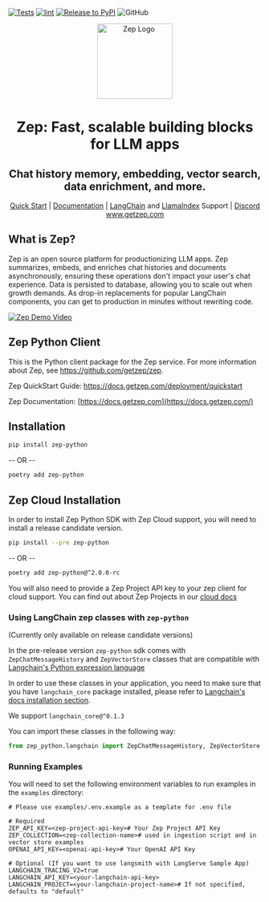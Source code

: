 [![Tests](https://github.com/getzep/zep-python/actions/workflows/test.yml/badge.svg)](https://github.com/getzep/zep-python/actions/workflows/test.yml) [![lint](https://github.com/getzep/zep-python/actions/workflows/lint.yml/badge.svg)](https://github.com/getzep/zep-python/actions/workflows/lint.yml) [![Release to PyPI](https://github.com/getzep/zep-python/actions/workflows/release.yml/badge.svg)](https://github.com/getzep/zep-python/actions/workflows/release.yml) ![GitHub](https://img.shields.io/github/license/getzep/zep-python?color=blue)


<p align="center">
  <a href="https://squidfunk.github.io/mkdocs-material/">
    <img src="https://github.com/getzep/zep/blob/main/assets/zep-bot-square-200x200.png?raw=true" width="150" alt="Zep Logo">
  </a>
</p>

<h1 align="center">
Zep: Fast, scalable building blocks for LLM apps
</h1>
<h2 align="center">Chat history memory, embedding, vector search, data enrichment, and more.</h2>

<p align="center">
<a href="https://docs.getzep.com/deployment/quickstart/">Quick Start</a> | 
<a href="https://docs.getzep.com/">Documentation</a> | 
<a href="https://docs.getzep.com/sdk/langchain/">LangChain</a> and 
<a href="https://docs.getzep.com/sdk/langchain/">LlamaIndex</a> Support | 
<a href="https://discord.gg/W8Kw6bsgXQ">Discord</a><br />
<a href="https://www.getzep.com">www.getzep.com</a>
</p>

## What is Zep?
Zep is an open source platform for productionizing LLM apps. Zep summarizes, embeds, and enriches chat histories and documents asynchronously, ensuring these operations don't impact your user's chat experience. Data is persisted to database, allowing you to scale out when growth demands. As drop-in replacements for popular LangChain components, you can get to production in minutes without rewriting code.

[![Zep Demo Video](https://img.youtube.com/vi/d6ryNEvMXno/maxresdefault.jpg)](https://vimeo.com/865785086?share=copy)

## Zep Python Client

This is the Python client package for the Zep service. For more information about Zep, see https://github.com/getzep/zep.

Zep QuickStart Guide: https://docs.getzep.com/deployment/quickstart

Zep Documentation: [https://docs.getzep.com](https://docs.getzep.com/)

## Installation

```bash
pip install zep-python
```

-- OR --

```bash
poetry add zep-python
```

## Zep Cloud Installation
In order to install Zep Python SDK with Zep Cloud support, you will need to install
a release candidate version.

```bash
pip install --pre zep-python
```

-- OR --

```bash
poetry add zep-python@^2.0.0-rc
```

You will also need to provide a Zep Project API key to your zep client for cloud support.
You can find out about Zep Projects in our [cloud docs](https://help.getzep.com/projects.html)

### Using LangChain zep classes with `zep-python`

(Currently only available on release candidate versions)

In the pre-release version `zep-python` sdk comes with `ZepChatMessageHistory` and `ZepVectorStore`
classes that are compatible with [Langchain's Python expression language](https://python.langchain.com/docs/expression_language/)

In order to use these classes in your application, you need to make sure that you have
`langchain_core` package installed, please refer to [Langchain's docs installation section](https://python.langchain.com/docs/get_started/installation#langchain-core).

We support `langchain_core@^0.1.3`

You can import these classes in the following way:

```python
from zep_python.langchain import ZepChatMessageHistory, ZepVectorStore
```

### Running Examples
You will need to set the following environment variables to run examples in the `examples` directory:

```dotenv
# Please use examples/.env.example as a template for .env file

# Required
ZEP_API_KEY=<zep-project-api-key># Your Zep Project API Key
ZEP_COLLECTION=<zep-collection-name># used in ingestion script and in vector store examples
OPENAI_API_KEY=<openai-api-key># Your OpenAI API Key

# Optional (If you want to use langsmith with LangServe Sample App)
LANGCHAIN_TRACING_V2=true
LANGCHAIN_API_KEY=<your-langchain-api-key>
LANGCHAIN_PROJECT=<your-langchain-project-name># If not specified, defaults to "default"
```



